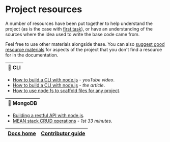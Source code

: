 # Project resources

A number of resources have been put together to help understand the project \(as is the case with [first task](https://github.com/code-collabo/docs/blob/main/contributor-guide/node-mongo-project/first-task.md)\), or have an understanding of the sources where the idea used to write the base code came from.

Feel free to use other materials alongside these. You can also [suggest good resource materials](https://github.com/code-collabo/node-mongo-cli/issues/6) for aspects of the project that you don't find a resource for in the documentation.

| 📌 CLI |
| :--- |


* [How to build a CLI with node.js](https://youtu.be/s2h28p4s-Xs) - _youTube video_.
* [How to build a CLI with node.js](https://www.twilio.com/blog/how-to-build-a-cli-with-node-js) - _the article_.
* [How to use node fs to scaffold files for any project](https://youtu.be/U9lSmRBPqFY).

| 📌 MongoDB |
| :--- |


* [Building a restful API with node.js](https://academind.com/tutorials/building-a-restful-api-with-nodejs/).
* [MEAN stack CRUD operations](https://youtu.be/UYh6EvpQquw) - _1st 33 minutes_.

| [Docs home](https://github.com/code-collabo/docs) | [Contributor guide](https://github.com/code-collabo/docs/tree/main/contributor-guide) |
| :--- | :--- |


